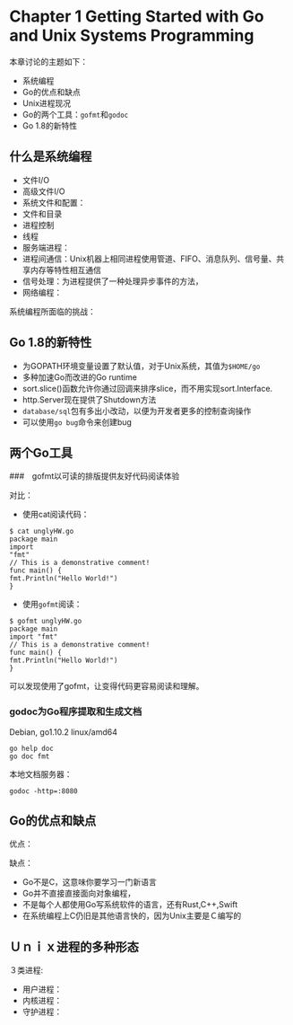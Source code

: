 # Chapter 1 Getting Started with Go and Unix Systems Programming

本章讨论的主题如下：

- 系统编程
- Go的优点和缺点
- Unix进程现况
- Go的两个工具：`gofmt`和`godoc`
- Go 1.8的新特性

## 什么是系统编程

- 文件I/O
- 高级文件I/O
- 系统文件和配置：
- 文件和目录
- 进程控制
- 线程
- 服务端进程：
- 进程间通信：Unix机器上相同进程使用管道、FIFO、消息队列、信号量、共享内存等特性相互通信
- 信号处理：为进程提供了一种处理异步事件的方法，
- 网络编程：

系统编程所面临的挑战：

## Go 1.8的新特性

- 为GOPATH环境变量设置了默认值，对于Unix系统，其值为`$HOME/go`
- 多种加速Go而改进的Go runtime
- sort.slice()函数允许你通过回调来排序slice，而不用实现sort.Interface.
- http.Server现在提供了Shutdown方法
- `database/sql`包有多出小改动，以便为开发者更多的控制查询操作
- 可以使用`go bug`命令来创建bug

## 两个Go工具

###　gofmt以可读的排版提供友好代码阅读体验

对比：

- 使用cat阅读代码：

```shell
$ cat unglyHW.go
package main
import
"fmt"
// This is a demonstrative comment!
func main() {
fmt.Println("Hello World!")
}
```

- 使用`gofmt`阅读：

```shell
$ gofmt unglyHW.go
package main
import "fmt"
// This is a demonstrative comment!
func main() {
fmt.Println("Hello World!")
}
```

可以发现使用了gofmt，让变得代码更容易阅读和理解。

### godoc为Go程序提取和生成文档

Debian, go1.10.2 linux/amd64

```shell
go help doc
go doc fmt
```

本地文档服务器：

```shell
godoc -http=:8080
```

## Go的优点和缺点

优点：

缺点：

- Go不是C，这意味你要学习一门新语言
- Go并不直接直接面向对象编程，
- 不是每个人都使用Go写系统软件的语言，还有Rust,C++,Swift
- 在系统编程上C仍旧是其他语言快的，因为Unix主要是Ｃ编写的

## Ｕｎｉｘ进程的多种形态

３类进程:

- 用户进程：
- 内核进程：
- 守护进程：

